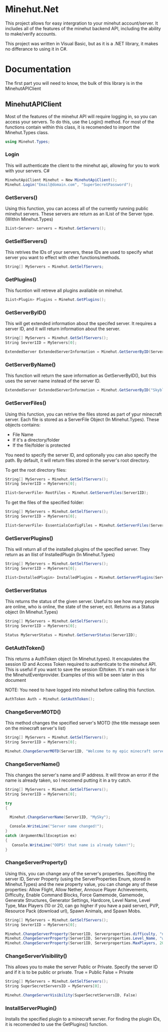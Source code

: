 # Minehut.Net
This project allows for easy intergration to your minehut account/server. It includes all of the features of the minehut backend API, including the ability to make/verify accounts.

This project was written in Visual Basic, but as it is a .NET library, it makes no differance to using it in C#.

# Documentation
The first part you will need to know, the bulk of this library is in the MinehutAPIClient

## MinehutAPIClient
Most of the features of the minehut API will require logging in, so you can access your servers. To do this, use the Login() method. For most of the functions contain within this class, it is recomended to import the Minehut.Types class.
```C#
using Minehut.Types;
```
### Login
This will authenticate the client to the minehut api, allowing for you to work with your servers.
C#
```C#
MinehutApiClient Minehut = New MinehutApiClient();
Minehut.Login("Email@domain.com", "SuperSecretPassword");
```


### GetServers()
Using this function, you can access all of the currently running public minehut servers. These servers are return as an IList of the Server type. (Within Minehut.Types)
```C#
IList<Server> servers = Minehut.GetServers();
```

### GetSelfServers()
This retrives the IDs of your servers, these IDs are used to specify what server you want to effect with other functions/methods.
```C#
String[] MyServers = Minehut.GetSelfServers;
```

### GetPlugins()
This fucntion will retreve all plugins avaliable on minehut.
```C#
IList<Plugin> Plugins = Minehut.GetPlugins();
```

### GetServerByID()
This will get extended information about the specifed server. It requires a server ID, and it will return information about the server.
```C#
String[] MyServers = Minehut.GetSelfServers();
String Sevrer1ID = MyServers[0];

ExtendedServer ExtendedServerInformation = Minehut.GetServerByID(Server1ID);
```

### GetServerByName()
This function will return the save information as GetServerByID(), but this uses the server name instead of the server ID.
```C#
ExtendedServer ExtendedServerInformation = Minehut.GetServerByID("Skyblock");
```

### GetServerFiles()
Using this function, you can retrive the files stored as part of ypur minecraft server. Each file is stored as a ServerFile Object (In Minehut.Types). These objects contains:
* File Name
* If it's a directory/folder
* If the file/folder is protected

You need to specify the server ID, and optionally you can also specify the path. By default, it will return files stored in the server's root directory.

To get the root directory files:
```C#
String[] MyServers = Minehut.GetSelfServers();
String Sevrer1ID = MyServers[0];

Ilist<ServerFile> RootFiles = Minehut.GetServerFiles(Server1ID);
```

To get the files of the specified folder:
```C#
String[] MyServers = Minehut.GetSelfServers();
String Sevrer1ID = MyServers[0];

Ilist<ServerFile> EssentialsConfigFiles = Minehut.GetServerFiles(Server1ID, "Plugins\Essentials");
```

### GetServerPlugins()
This will return all of the installed plugins of the specified server. They return as an Ilist of InstalledPlugin (In Minehut.Types)
```C#
String[] MyServers = Minehut.GetSelfServers();
String Sevrer1ID = MyServers[0];

Ilist<InstalledPlugin> InstalledPlugins = Minehut.GetServerPlugins(Server1ID);
```
### GetServerStatus
This returns the status of the given server. Useful to see how many people are online, who is online, the state of the server, ect. Returns as a Status object (In Minehut.Types)
```C#
String[] MyServers = Minehut.GetSelfServers();
String Sevrer1ID = MyServers[0];

Status MyServerStatus = Minehut.GetServerStatus(Server1ID);
```

### GetAuthToken()
This returns a AuthToken object (In  Minehut.types). It encapulates the session ID and Access Token required to authenticate to the minehut API. This is useful if you want to save the session ID/token. It's main use is for the MinehutEventprovider. Examples of this will be seen later in this document

NOTE: You need to have logged into minehut before calling this function.

```C#
AuthToken Auth = Minehut.GetAuthToken();
```

### ChangeServerMOTD()
This method changes the specified server's MOTD (the title message seen on the minecraft server's list)

```C#
String[] MyServers = Minehut.GetSelfServers();
String Sevrer1ID = MyServers[0];

Minehut.ChangeServerMOTD(Server1ID, "Welcome to my epic minecraft server!");
```

### ChangeServerName()
This changes the server's name and IP address. It will throw an error if the name is already taken, so I recomend putting it in a try catch.
```C#
String[] MyServers = Minehut.GetSelfServers();
String Sevrer1ID = MyServers[0];

try
{

  Minehut.ChangeServerName(Server1ID, "MySky");
  
  Console.WriteLine("Server name changed!");
}
catch (ArgumentNullException ex)
{
   Console.WriteLine("OOPS! that name is already taken!");
}
```

### ChangeServerProperty()
Using this, you can change any of the server's properties. Specifting the server ID, Server Property (using the ServerProperties Enum, stored in Minehut.Types) and the new property value, you can change any of these properties: Allow Flight, Allow Nether, Annouce Player Achievements, Difficulty, Enable Command Blocks, Force Gamemode, Gamemode, Generate Structures, Generator Settings, Hardcore, Level Name, Level Type, Max Players (10 or 20, can go higher if you have a paid server), PVP, Resource Pack (download url), Spawn Animals, and Spawn Mobs.

```C#
String[] MyServers = Minehut.GetSelfServers();
String Sevrer1ID = MyServers[0];

Minehut.ChangeServerProperty(Server1ID, Serverproperties.difficulty, "normal");
Minehut.ChangeServerProperty(Server1ID, Serverproperties.Level_Name, "world1");
Minehut.ChangeServerProperty(Server1ID, Serverproperties.MaxPlayers, 20);
```

### ChangeServerVisibility()
This allows you to make the server Public or Private. Specify the server ID and if it is to be public or private.
True = Public
False = Private

```C#
String[] MyServers = Minehut.GetSelfServers();
String SuperSecretServersID = MyServers[0];

Minehut.ChangeServerVisibility(SuperSecretServersID, False)
```

### InstallServerPlugin()
Installs the specified plugin to a minecraft server. For finding the plugin IDs, it is recomended to use the GetPlugins() function.

